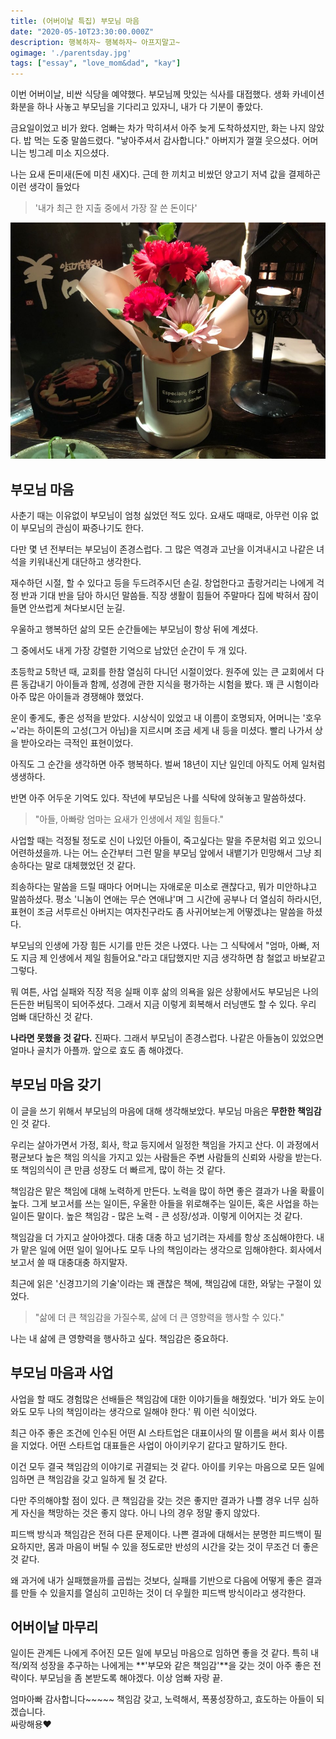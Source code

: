 ```yaml
---
title: (어버이날 특집) 부모님 마음
date: "2020-05-10T23:30:00.000Z"
description: 행복하자~ 행복하자~ 아프지말고~
ogimage: './parentsday.jpg'
tags: ["essay", "love_mom&dad", "kay"]
---
```


이번 어버이날, 비싼 식당을 예약했다. 부모님께 맛있는 식사를 대접했다. 생화 카네이션 화분을 하나 사놓고 부모님을 기다리고 있자니, 내가 다 기분이 좋았다. 

금요일이었고 비가 왔다. 엄빠는 차가 막히셔서 아주 늦게 도착하셨지만, 화는 나지 않았다. 밥 먹는 도중 말씀드렸다. "낳아주셔서 감사합니다." 아버지가 껄껄 웃으셨다. 어머니는 빙그레 미소 지으셨다.

나는 요새 돈미새(돈에 미친 새X)다. 근데 한 끼치고 비쌌던 양고기 저녁 값을 결제하곤 이런 생각이 들었다

>'내가 최근 한 지출 중에서 가장 잘 쓴 돈이다'

![parentsday](./present.jpg)



## 부모님 마음

사춘기 때는 이유없이 부모님이 엄청 싫었던 적도 있다. 요새도 때때로, 아무런 이유 없이 부모님의 관심이 짜증나기도 한다.

다만 몇 년 전부터는 부모님이 존경스럽다. 그 많은 역경과 고난을 이겨내시고 나같은 녀석을 키워내신게 대단하고 생각한다.

재수하던 시절, 할 수 있다고 등을 두드려주시던 손길. 창업한다고 촐랑거리는 나에게 걱정 반과 기대 반을 담아 하시던 말씀들. 직장 생활이 힘들어 주말마다 집에 박혀서 잠이 들면 안쓰럽게 쳐다보시던 눈길.

우울하고 행복하던 삶의 모든 순간들에는 부모님이 항상 뒤에 계셨다.

그 중에서도 내게 가장 강렬한 기억으로 남았던 순간이 두 개 있다. 

초등학교 5학년 때, 교회를 한참 열심히 다니던 시절이었다. 원주에 있는 큰 교회에서 다른 동갑내기 아이들과 함께, 성경에 관한 지식을 평가하는 시험을 봤다. 꽤 큰 시험이라 아주 많은 아이들과 경쟁해야 했었다.

운이 좋게도, 좋은 성적을 받았다. 시상식이 있었고 내 이름이 호명되자, 어머니는 '호우~'라는 하이톤의 고성(그거 아님)을 지르시며 조금 세게 내 등을 미셨다. 빨리 나가서 상을 받아오라는 극적인 표현이었다. 

아직도 그 순간을 생각하면 아주 행복하다. 벌써 18년이 지난 일인데 아직도 어제 일처럼 생생하다. 

반면 아주 어두운 기억도 있다. 작년에 부모님은 나를 식탁에 앉혀놓고 말씀하셨다. 

>"아들, 아빠랑 엄마는 요새가 인생에서 제일 힘들다."

사업할 때는 걱정될 정도로 신이 나있던 아들이, 죽고싶다는 말을 주문처럼 외고 있으니 어련하셨을까. 나는 어느 순간부터 그런 말을 부모님 앞에서 내뱉기가 민망해서 그냥 죄송하다는 말로 대체했었던 것 같다. 

죄송하다는 말씀을 드릴 때마다 어머니는 자애로운 미소로 괜찮다고, 뭐가 미안하냐고 말씀하셨다. 평소 '니놈이 연애는 무슨 연애냐'며 그 시간에 공부나 더 열심히 하라시던, 표현이 조금 서투르신 아버지는 여자친구라도 좀 사귀어보는게 어떻겠냐는 말씀을 하셨다.

부모님의 인생에 가장 힘든 시기를 만든 것은 나였다. 나는 그 식탁에서 "엄마, 아빠, 저도 지금 제 인생에서 제일 힘들어요."라고 대답했지만 지금 생각하면 참 철없고 바보같고 그렇다.

뭐 여튼, 사업 실패와 직장 적응 실패 이후 삶의 의욕을 잃은 상황에서도 부모님은 나의 든든한 버팀목이 되어주셨다. 그래서 지금 이렇게 회복해서 러닝맨도 할 수 있다. 우리 엄빠 대단하신 것 같다.

**나라면 못했을 것 같다.** 진짜다. 그래서 부모님이 존경스럽다. 나같은 아들놈이 있었으면 얼마나 골치가 아플까. 앞으로 효도 좀 해야겠다. 

## 부모님 마음 갖기

이 글을 쓰기 위해서 부모님의 마음에 대해 생각해보았다. 부모님 마음은 **무한한 책임감**인 것 같다.

우리는 살아가면서 가정, 회사, 학교 등지에서 일정한 책임을 가지고 산다. 이 과정에서 평균보다 높은 책임 의식을 가지고 있는 사람들은 주변 사람들의 신뢰와 사랑을 받는다. 또 책임의식이 큰 만큼 성장도 더 빠르게, 많이 하는 것 같다. 

책임감은 맡은 책임에 대해 노력하게 만든다. 노력을 많이 하면 좋은 결과가 나올 확률이 높다. 그게 보고서를 쓰는 일이든, 우울한 아들을 위로해주는 일이든, 혹은 사업을 하는 일이든 말이다. 높은 책임감 - 많은 노력 - 큰 성장/성과. 이렇게 이어지는 것 같다.

책임감을 더 가지고 살아야겠다. 대충 대충 하고 넘기려는 자세를 항상 조심해야한다. 내가 맡은 일에 어떤 일이 일어나도 모두 나의 책임이라는 생각으로 임해야한다. 회사에서 보고서 쓸 때 대충대충 하지말자.

최근에 읽은 '신경끄기의 기술'이라는 꽤 괜찮은 책에, 책임감에 대한, 와닿는 구절이 있었다.

>"삶에 더 큰 책임감을 가질수록, 삶에 더 큰 영향력을 행사할 수 있다."

나는 내 삶에 큰 영향력을 행사하고 싶다. 책임감은 중요하다.

## 부모님 마음과 사업

사업을 할 때도 경험많은 선배들은 책임감에 대한 이야기들을 해줬었다. '비가 와도 눈이 와도 모두 나의 책임이라는 생각으로 일해야 한다.' 뭐 이런 식이었다.

최근 아주 좋은 조건에 인수된 어떤 AI 스타트업은 대표이사의 딸 이름을 써서 회사 이름을 지었다. 어떤 스타트업 대표들은 사업이 아이키우기 같다고 말하기도 한다.

이건 모두 결국 책임감의 이야기로 귀결되는 것 같다. 아이를 키우는 마음으로 모든 일에 임하면 큰 책임감을 갖고 일하게 될 것 같다.

다만 주의해야할 점이 있다. 큰 책임감을 갖는 것은 좋지만 결과가 나쁠 경우 너무 심하게 자신을 책망하는 것은 좋지 않다. 아니 나의 경우 정말 좋지 않았다. 

피드백 방식과 책임감은 전혀 다른 문제이다. 나쁜 결과에 대해서는 분명한 피드백이 필요하지만, 몸과 마음이 버틸 수 있을 정도로만 반성의 시간을 갖는 것이 무조건 더 좋은 것 같다. 

왜 과거에 내가 실패했을까를 곱씹는 것보다, 실패를 기반으로 다음에 어떻게 좋은 결과를 만들 수 있을지를 열심히 고민하는 것이 더 우월한 피드백 방식이라고 생각한다.

## 어버이날 마무리

일이든 관계든 나에게 주어진 모든 일에 부모님 마음으로 임하면 좋을 것 같다. 특히 내적/외적 성장을 추구하는 나에게는 **'부모와 같은 책임감'**을 갖는 것이 아주 좋은 전략이다. 부모님을 좀 본받도록 해야겠다. 이상 엄빠 자랑 끝.

엄마아빠 감사합니다~~~~~ 책임감 갖고, 노력해서, 폭풍성장하고, 효도하는 아들이 되겠습니다.<br>싸랑해용&#10084;